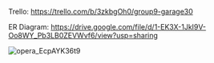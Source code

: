 Trello:
https://trello.com/b/3zkbgOh0/group9-garage30

ER Diagram:
https://drive.google.com/file/d/1-EK3X-1JkI9V-Oo8WY_Pb3LB0ZEVWvf6/view?usp=sharing



![opera_EcpAYK36t9](https://github.com/brucette/Garage3.0/assets/31070311/0467f211-335e-495f-8e0e-cf7803280094)
